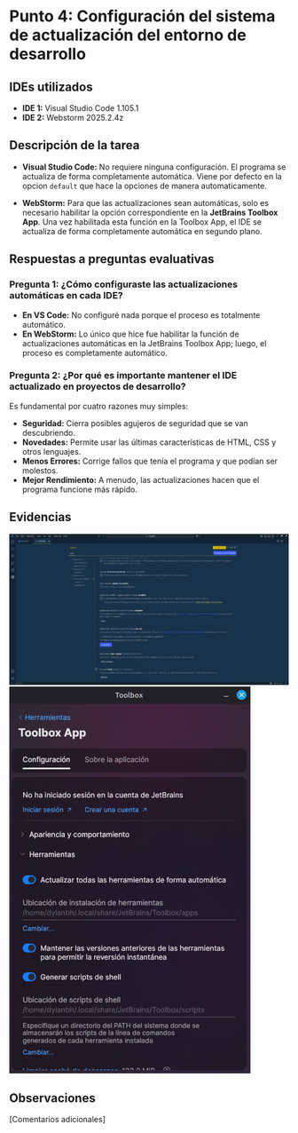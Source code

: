 # Punto 4: Configuración del sistema de actualización del entorno de desarrollo

## IDEs utilizados
- **IDE 1:** Visual Studio Code 1.105.1
- **IDE 2:** Webstorm 2025.2.4z

## Descripción de la tarea
*   **Visual Studio Code:**
    No requiere ninguna configuración. El programa se actualiza de forma completamente automática. Viene por defecto en la opcion `default` que hace la opciones de manera automaticamente.

*   **WebStorm:**
    Para que las actualizaciones sean automáticas, solo es necesario habilitar la opción correspondiente en la **JetBrains Toolbox App**. Una vez habilitada esta función en la Toolbox App, el IDE se actualiza de forma completamente automática en segundo plano.

## Respuestas a preguntas evaluativas

### Pregunta 1: ¿Cómo configuraste las actualizaciones automáticas en cada IDE?
*   **En VS Code:** No configuré nada porque el proceso es totalmente automático.
*   **En WebStorm:** Lo único que hice fue habilitar la función de actualizaciones automáticas en la JetBrains Toolbox App; luego, el proceso es completamente automático.

### Pregunta 2: ¿Por qué es importante mantener el IDE actualizado en proyectos de desarrollo?
Es fundamental por cuatro razones muy simples:
*  **Seguridad:** Cierra posibles agujeros de seguridad que se van descubriendo.
*  **Novedades:** Permite usar las últimas características de HTML, CSS y otros lenguajes.
*  **Menos Errores:** Corrige fallos que tenía el programa y que podían ser molestos.
*  **Mejor Rendimiento:** A menudo, las actualizaciones hacen que el programa funcione más rápido.

## Evidencias
![Configuración actualizaciones IDE 1](capturas/punto4_ide1_actualizaciones.png)
![Configuración actualizaciones IDE 2](capturas/punto4_ide2_actualizaciones.png)

## Observaciones
[Comentarios adicionales]
